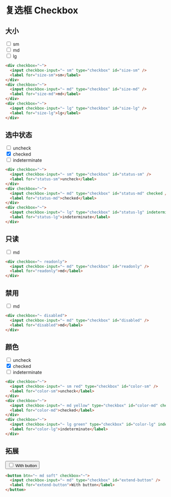 # 复选框 Checkbox

## 大小

<div checkbox="~">
  <input checkbox-input="~ sm" type="checkbox" id="size-sm" />
  <label for="size-sm">sm</label>
</div>
<div checkbox="~">
  <input checkbox-input="~ md" type="checkbox" id="size-md" />
  <label for="size-md">md</label>
</div>
<div checkbox="~">
  <input checkbox-input="~ lg" type="checkbox" id="size-lg" />
  <label for="size-lg">lg</label>
</div>

```html
<div checkbox="~">
  <input checkbox-input="~ sm" type="checkbox" id="size-sm" />
  <label for="size-sm">sm</label>
</div>
<div checkbox="~">
  <input checkbox-input="~ md" type="checkbox" id="size-md" />
  <label for="size-md">md</label>
</div>
<div checkbox="~">
  <input checkbox-input="~ lg" type="checkbox" id="size-lg" />
  <label for="size-lg">lg</label>
</div>
```

## 选中状态

<div checkbox="~">
  <input checkbox-input="~ sm" type="checkbox" id="status-sm" />
  <label for="status-sm">uncheck</label>
</div>
<div checkbox="~">
  <input checkbox-input="~ md" type="checkbox" id="status-md" checked />
  <label for="status-md">checked</label>
</div>
<div checkbox="~">
  <input checkbox-input="~ lg" type="checkbox" id="status-lg" indeterminate />
  <label for="status-lg">indeterminate</label>
</div>

```html
<div checkbox="~">
  <input checkbox-input="~ sm" type="checkbox" id="status-sm" />
  <label for="status-sm">uncheck</label>
</div>
<div checkbox="~">
  <input checkbox-input="~ md" type="checkbox" id="status-md" checked />
  <label for="status-md">checked</label>
</div>
<div checkbox="~">
  <input checkbox-input="~ lg" type="checkbox" id="status-lg" indeterminate />
  <label for="status-lg">indeterminate</label>
</div>
```

## 只读

<div checkbox="~ readonly">
  <input checkbox-input="~ md" type="checkbox" id="readonly" />
  <label for="readonly">md</label>
</div>

```html
<div checkbox="~ readonly">
  <input checkbox-input="~ md" type="checkbox" id="readonly" />
  <label for="readonly">md</label>
</div>
```

## 禁用

<div checkbox="~ disabled">
  <input checkbox-input="~ md" type="checkbox" id="disabled" />
  <label for="disabled">md</label>
</div>

```html
<div checkbox="~ disabled">
  <input checkbox-input="~ md" type="checkbox" id="disabled" />
  <label for="disabled">md</label>
</div>
```

## 颜色

<div checkbox="~">
  <input checkbox-input="~ sm red" type="checkbox" id="color-sm" />
  <label for="color-sm">uncheck</label>
</div>
<div checkbox="~">
  <input checkbox-input="~ md yellow" type="checkbox" id="color-md" checked />
  <label for="color-md">checked</label>
</div>
<div checkbox="~">
  <input checkbox-input="~ lg green" type="checkbox" id="color-lg" indeterminate />
  <label for="color-lg">indeterminate</label>
</div>

```html
<div checkbox="~">
  <input checkbox-input="~ sm red" type="checkbox" id="color-sm" />
  <label for="color-sm">uncheck</label>
</div>
<div checkbox="~">
  <input checkbox-input="~ md yellow" type="checkbox" id="color-md" checked />
  <label for="color-md">checked</label>
</div>
<div checkbox="~">
  <input checkbox-input="~ lg green" type="checkbox" id="color-lg" indeterminate />
  <label for="color-lg">indeterminate</label>
</div>
```

## 拓展

<button btn="~ md soft" checkbox="~">
  <input checkbox-input="~ md" type="checkbox" id="extend-button" />
  <label for="extend-button">With button</label>
</button>

```html
<button btn="~ md soft" checkbox="~">
  <input checkbox-input="~ md" type="checkbox" id="extend-button" />
  <label for="extend-button">With button</label>
</button>
```
